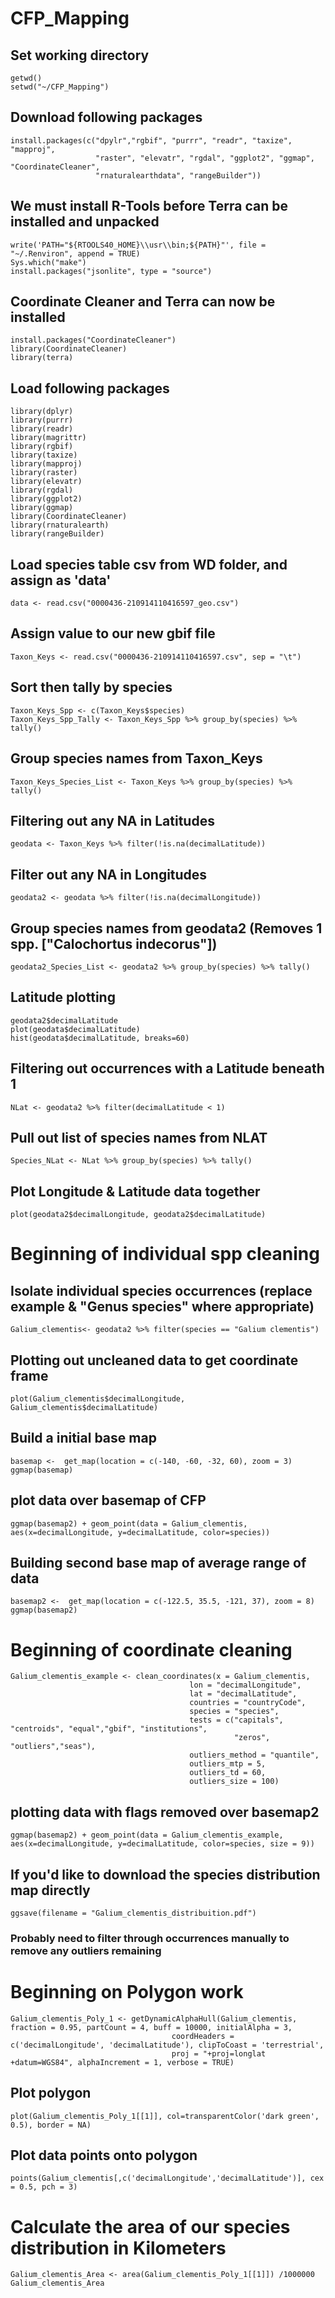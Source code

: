 # CFP_Mapping

## Set working directory 
```
getwd()
setwd("~/CFP_Mapping") 
```
## Download following packages
```
install.packages(c("dpylr","rgbif", "purrr", "readr", "taxize", "mapproj", 
                   "raster", "elevatr", "rgdal", "ggplot2", "ggmap", "CoordinateCleaner", 
                   "rnaturalearthdata", "rangeBuilder"))
```
## We must install R-Tools before Terra can be installed and unpacked
```
write('PATH="${RTOOLS40_HOME}\\usr\\bin;${PATH}"', file = "~/.Renviron", append = TRUE)
Sys.which("make")
install.packages("jsonlite", type = "source")
```
## Coordinate Cleaner and Terra can now be installed
```
install.packages("CoordinateCleaner")
library(CoordinateCleaner)
library(terra)
```
## Load following packages
```
library(dplyr)
library(purrr)
library(readr)  
library(magrittr)
library(rgbif)
library(taxize)
library(mapproj)
library(raster)
library(elevatr)
library(rgdal)
library(ggplot2)
library(ggmap)
library(CoordinateCleaner)
library(rnaturalearth)
library(rangeBuilder)
```
## Load species table csv from WD folder, and assign as 'data'
```
data <- read.csv("0000436-210914110416597_geo.csv") 
```
## Assign value to our new gbif file
```
Taxon_Keys <- read.csv("0000436-210914110416597.csv", sep = "\t")
```


## Sort then tally by species
```
Taxon_Keys_Spp <- c(Taxon_Keys$species)
Taxon_Keys_Spp_Tally <- Taxon_Keys_Spp %>% group_by(species) %>% tally()
```
## Group species names from Taxon_Keys
```
Taxon_Keys_Species_List <- Taxon_Keys %>% group_by(species) %>% tally()
```
## Filtering out any NA in Latitudes
```
geodata <- Taxon_Keys %>% filter(!is.na(decimalLatitude)) 
```
## Filter out any NA in Longitudes
```
geodata2 <- geodata %>% filter(!is.na(decimalLongitude))
```
## Group species names from geodata2 (Removes 1 spp. ["Calochortus indecorus"])
```
geodata2_Species_List <- geodata2 %>% group_by(species) %>% tally()
```
## Latitude plotting
```
geodata2$decimalLatitude
plot(geodata$decimalLatitude)
hist(geodata$decimalLatitude, breaks=60)
```
## Filtering out occurrences with a Latitude beneath 1
```
NLat <- geodata2 %>% filter(decimalLatitude < 1) 
```
## Pull out list of species names from NLAT
```
Species_NLat <- NLat %>% group_by(species) %>% tally()
```
## Plot Longitude & Latitude data together
```
plot(geodata2$decimalLongitude, geodata2$decimalLatitude)
```

# Beginning of individual spp cleaning

## Isolate individual species occurrences (replace example & "Genus species" where appropriate)
```
Galium_clementis<- geodata2 %>% filter(species == "Galium clementis")
```
## Plotting out uncleaned data to get coordinate frame
```
plot(Galium_clementis$decimalLongitude, Galium_clementis$decimalLatitude)
```
## Build a initial base map 
```
basemap <-  get_map(location = c(-140, -60, -32, 60), zoom = 3)
ggmap(basemap)
```
## plot data over basemap of CFP
```
ggmap(basemap2) + geom_point(data = Galium_clementis, aes(x=decimalLongitude, y=decimalLatitude, color=species))
```
## Building second base map of average range of data
```
basemap2 <-  get_map(location = c(-122.5, 35.5, -121, 37), zoom = 8)
ggmap(basemap2)
```

# Beginning of coordinate cleaning
```
Galium_clementis_example <- clean_coordinates(x = Galium_clementis, 
                                        lon = "decimalLongitude", 
                                        lat = "decimalLatitude",
                                        countries = "countryCode",
                                        species = "species",
                                        tests = c("capitals", "centroids", "equal","gbif", "institutions",
                                                  "zeros", "outliers","seas"),
                                        outliers_method = "quantile",
                                        outliers_mtp = 5,
                                        outliers_td = 60,
                                        outliers_size = 100)
```
## plotting data with flags removed over basemap2
```
ggmap(basemap2) + geom_point(data = Galium_clementis_example, aes(x=decimalLongitude, y=decimalLatitude, color=species, size = 9))
```
## If you'd like to download the species distribution map directly
```
ggsave(filename = "Galium_clementis_distribuition.pdf")
```
### Probably need to filter through occurrences manually to remove any outliers remaining

# Beginning on Polygon work
```
Galium_clementis_Poly_1 <- getDynamicAlphaHull(Galium_clementis, fraction = 0.95, partCount = 4, buff = 10000, initialAlpha = 3,
                                    coordHeaders = c('decimalLongitude', 'decimalLatitude'), clipToCoast = 'terrestrial',
                                    proj = "+proj=longlat +datum=WGS84", alphaIncrement = 1, verbose = TRUE)
```
## Plot polygon  
```
plot(Galium_clementis_Poly_1[[1]], col=transparentColor('dark green', 0.5), border = NA) 
```
## Plot data points onto polygon
```
points(Galium_clementis[,c('decimalLongitude','decimalLatitude')], cex = 0.5, pch = 3)
```

# Calculate the area of our species distribution in Kilometers
```
Galium_clementis_Area <- area(Galium_clementis_Poly_1[[1]]) /1000000
Galium_clementis_Area
```
